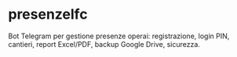 # presenzelfc
Bot Telegram per gestione presenze operai: registrazione, login PIN, cantieri, report Excel/PDF, backup Google Drive, sicurezza.
